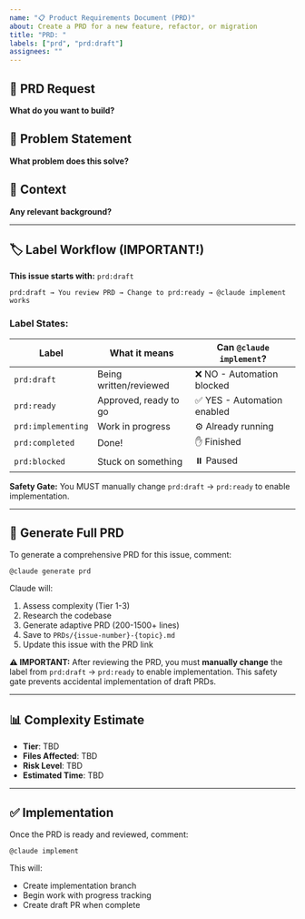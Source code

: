 ```yaml
---
name: "📋 Product Requirements Document (PRD)"
about: Create a PRD for a new feature, refactor, or migration
title: "PRD: "
labels: ["prd", "prd:draft"]
assignees: ""
---
```


## 📝 PRD Request

**What do you want to build?**
<!-- Describe the feature, refactor, or migration in 1-2 sentences -->



## 🎯 Problem Statement

**What problem does this solve?**
<!-- Explain the pain point or bottleneck this addresses -->



## 💭 Context

**Any relevant background?**
<!-- Link to related issues, docs, or discussions -->



---

## 🏷️ Label Workflow (IMPORTANT!)

**This issue starts with:** `prd:draft`

```
prd:draft → You review PRD → Change to prd:ready → @claude implement works
```

### Label States:

| Label | What it means | Can `@claude implement`? |
|-------|---------------|-------------------------|
| `prd:draft` | Being written/reviewed | ❌ NO - Automation blocked |
| `prd:ready` | Approved, ready to go | ✅ YES - Automation enabled |
| `prd:implementing` | Work in progress | ⚙️ Already running |
| `prd:completed` | Done! | ✋ Finished |
| `prd:blocked` | Stuck on something | ⏸️ Paused |

**Safety Gate:** You MUST manually change `prd:draft` → `prd:ready` to enable implementation.

---

## 🤖 Generate Full PRD

To generate a comprehensive PRD for this issue, comment:

```
@claude generate prd
```

Claude will:
1. Assess complexity (Tier 1-3)
2. Research the codebase
3. Generate adaptive PRD (200-1500+ lines)
4. Save to `PRDs/{issue-number}-{topic}.md`
5. Update this issue with the PRD link

**⚠️ IMPORTANT:** After reviewing the PRD, you must **manually change** the label from `prd:draft` → `prd:ready` to enable implementation. This safety gate prevents accidental implementation of draft PRDs.

---

## 📊 Complexity Estimate

<!-- Will be filled by Claude after PRD generation -->

- **Tier**: TBD
- **Files Affected**: TBD
- **Risk Level**: TBD
- **Estimated Time**: TBD

---

## ✅ Implementation

Once the PRD is ready and reviewed, comment:

```
@claude implement
```

This will:
- Create implementation branch
- Begin work with progress tracking
- Create draft PR when complete
